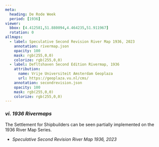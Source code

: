 ```yaml
---
meta:
  heading: De Rode Week
  period: [1936]
viewer:
  bbox: [4.412581,51.880094,4.464235,51.911967]
  rotation: 0
allmaps:
  - label: Speculative Second Revision River Map 1936, 2023
    annotation: rivermap.json
    opacity: 100
    mask: rgb(255,0,0)
    colorize: rgb(255,0,0)
  - label: Defltshaven Second Edition Rivermap, 1936
    attribution:
      name: Vrije Universiteit Amsterdam Geoplaza
      url: https://geoplaza.vu.nl/cms/
    annotation: secondrevision.json
    opacity: 100
    mask: rgb(255,0,0)
    colorize: rgb(255,0,0)
---
```


### _vi.    1936 Rivermaps_

The Settlement for Shipbuilders can be seen partially implemented on the 1936 River Map Series. 

- _Speculative Second Revision River Map 1936, 2023_
